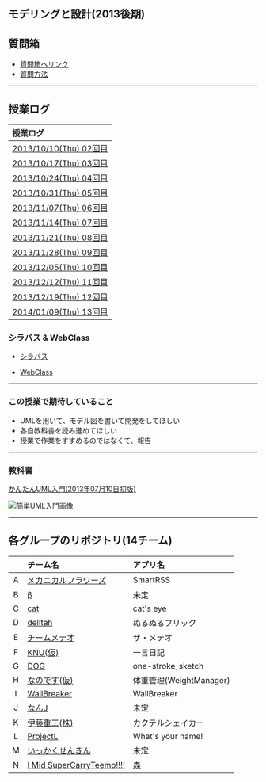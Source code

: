 ## モデリングと設計(2013後期)

## 質問箱
 * [質問箱へリンク](https://github.com/ie-ModelingAndDesign/2013-Summary/issues)
 * [質問方法](https://github.com/ie-ModelingAndDesign/2013-Summary/issues/4)

******************************

## 授業ログ
|授業ログ|
|:---|
|[2013/10/10(Thu) 02回目](https://github.com/ie-ModelingAndDesign/2013-Summary/blob/master/doc/leclog/20131010.md)|
|[2013/10/17(Thu) 03回目](https://github.com/ie-ModelingAndDesign/2013-Summary/blob/master/doc/leclog/20131017.md)|
|[2013/10/24(Thu) 04回目](https://github.com/ie-ModelingAndDesign/2013-Summary/blob/master/doc/leclog/20131024.md)|
|[2013/10/31(Thu) 05回目](https://github.com/ie-ModelingAndDesign/2013-Summary/blob/master/doc/leclog/20131031.md)|
|[2013/11/07(Thu) 06回目](https://github.com/ie-ModelingAndDesign/2013-Summary/blob/master/doc/leclog/20131107.md)|
|[2013/11/14(Thu) 07回目](https://github.com/ie-ModelingAndDesign/2013-Summary/blob/master/doc/leclog/20131114.md)|
|[2013/11/21(Thu) 08回目](https://github.com/ie-ModelingAndDesign/2013-Summary/blob/master/doc/leclog/20131121.md)|
|[2013/11/28(Thu) 09回目](https://github.com/ie-ModelingAndDesign/2013-Summary/blob/master/doc/leclog/20131128.md)|
|[2013/12/05(Thu) 10回目](https://github.com/ie-ModelingAndDesign/2013-Summary/blob/master/doc/leclog/20131205.md)|
|[2013/12/12(Thu) 11回目](https://github.com/ie-ModelingAndDesign/2013-Summary/blob/master/doc/leclog/20131212.md)|
|[2013/12/19(Thu) 12回目](https://github.com/ie-ModelingAndDesign/2013-Summary/blob/master/doc/leclog/20131219.md)|
|[2014/01/09(Thu) 13回目](https://github.com/ie-ModelingAndDesign/2013-Summary/blob/master/doc/leclog/20140109.md)|

### シラバス & WebClass
 * [シラバス](http://ie.u-ryukyu.ac.jp/syllabus/2012/late/60153500.html)


 * [WebClass](http://ie.u-ryukyu.ac.jp/%E5%AD%A6%E7%A7%91%E5%86%85%E5%90%91%E3%81%91%E6%83%85%E5%A0%B1/howto/%E3%83%A6%E3%83%BC%E3%82%B6%E3%83%BC%E5%90%91%E3%81%91%E6%83%85%E5%A0%B1/webclass%E3%81%AE%E4%BD%BF%E3%81%84%E6%96%B9/)

******************************
### この授業で期待していること
 * UMLを用いて、モデル図を書いて開発をしてほしい
 * 各自教科書を読み進めてほしい
 * 授業で作業をすすめるのではなくて、報告

******************************
### 教科書
[かんたんUML入門(2013年07月10日初版)](http://www.amazon.co.jp/%E3%81%8B%E3%82%93%E3%81%9F%E3%82%93UML%E5%85%A5%E9%96%80-%E3%83%97%E3%83%AD%E3%82%B0%E3%83%A9%E3%83%9F%E3%83%B3%E3%82%B0%E3%81%AE%E6%95%99%E7%A7%91%E6%9B%B8-%E7%AB%B9%E6%94%BF-%E6%98%AD%E5%88%A9/dp/4774157368)

![簡単UML入門画像](https://gihyo.jp/assets/images/gdp/2013/978-4-7741-5830-3.jpg)
******************************
## 各グループのリポジトリ(14チーム)
|     | チーム名 |アプリ名|
|:---:|:---|:---|
|A|[メカニカルフラワーズ](https://github.com/ie-ModelingAndDesign/2013-A)|SmartRSS|
|B|[β](https://github.com/ie-ModelingAndDesign/2013-B)|未定|
|C|[cat](https://github.com/ie-ModelingAndDesign/2013-C)|cat's eye|
|D|[delltah](https://github.com/ie-ModelingAndDesign/2013-D)|ぬるぬるフリック|
|E|[チームメテオ](https://github.com/ie-ModelingAndDesign/2013-E)|ザ・メテオ|
|F|[KNU(仮)](https://github.com/ie-ModelingAndDesign/2013-F)|一言日記|
|G|[DOG](https://github.com/ie-ModelingAndDesign/2013-G)|one-stroke\_sketch|
|H|[なのです(仮)](https://github.com/ie-ModelingAndDesign/2013-H)|体重管理(WeightManager)|
|I|[WallBreaker](https://github.com/ie-ModelingAndDesign/2013-I)|WallBreaker|
|J|[なんJ](https://github.com/ie-ModelingAndDesign/2013-J)|未定|
|K|[伊藤重工(株)](https://github.com/ie-ModelingAndDesign/2013-K)|カクテルシェイカー|
|L|[ProjectL](https://github.com/ie-ModelingAndDesign/2013-L)|What's your name!|
|M|[いっかくせんきん](https://github.com/ie-ModelingAndDesign/2013-M)|未定|
|N|[I Mid SuperCarryTeemo!!!!](https://github.com/ie-ModelingAndDesign/2013-N)|森|
